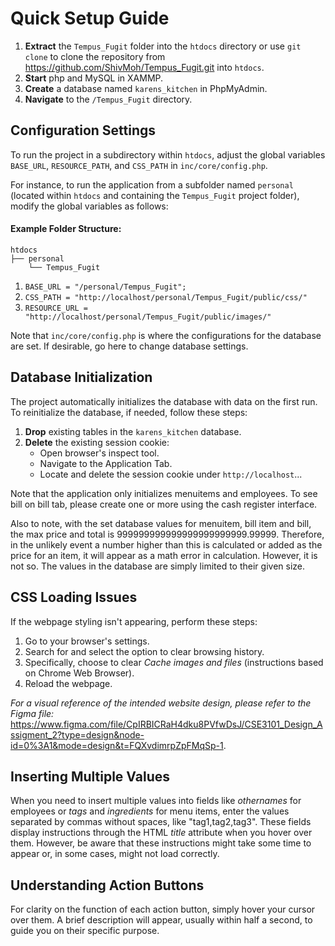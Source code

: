 
# Quick Setup Guide

1. **Extract** the `Tempus_Fugit` folder into the `htdocs` directory or use `git clone` to clone the repository from <https://github.com/ShivMoh/Tempus_Fugit.git> into `htdocs`.
2. **Start** php and MySQL in XAMMP.
3. **Create** a database named `karens_kitchen` in PhpMyAdmin.
4. **Navigate** to the `/Tempus_Fugit` directory.

## Configuration Settings

To run the project in a subdirectory within `htdocs`, adjust the global variables `BASE_URL`, `RESOURCE_PATH`, and `CSS_PATH` in `inc/core/config.php`.

For instance, to run the application from a subfolder named `personal` (located within `htdocs` and containing the `Tempus_Fugit` project folder), modify the global variables as follows:

#### Example Folder Structure:

    htdocs
    ├── personal
        └── Tempus_Fugit

1. `BASE_URL = "/personal/Tempus_Fugit";`
2. `CSS_PATH = "http://localhost/personal/Tempus_Fugit/public/css/"`
3. `RESOURCE_URL = "http://localhost/personal/Tempus_Fugit/public/images/"`

Note that `inc/core/config.php` is where the configurations for the database are set. If desirable, go here to change database settings.

## Database Initialization

The project automatically initializes the database with data on the first run. To reinitialize the database, if needed, follow these steps:

1. **Drop** existing tables in the `karens_kitchen` database.
2. **Delete** the existing session cookie:
   - Open browser's inspect tool.
   - Navigate to the Application Tab.
   - Locate and delete the session cookie under `http://localhost`...

Note that the application only initializes menuitems and employees. To see bill on bill tab, please create one or more using the cash register interface.

Also to note, with the set database values for menuitem, bill item and bill, the max price and total is 999999999999999999999999.99999. Therefore, in the unlikely event a number higher than this is calculated or added as the price for an item, it will appear as a math error in calculation. However, it is not so. The values in the database are simply limited to their given size.

## CSS Loading Issues

If the webpage styling isn't appearing, perform these steps:

1. Go to your browser's settings.
2. Search for and select the option to clear browsing history.
3. Specifically, choose to clear _Cache images and files_ (instructions based on Chrome Web Browser).
4. Reload the webpage.

_For a visual reference of the intended website design, please refer to the Figma file:_ <https://www.figma.com/file/CpIRBICRaH4dku8PVfwDsJ/CSE3101_Design_Assigment_2?type=design&node-id=0%3A1&mode=design&t=FQXvdimrpZpFMqSp-1>.

## Inserting Multiple Values

When you need to insert multiple values into fields like _othernames_ for employees or _tags_ and _ingredients_ for menu items, enter the values separated by commas without spaces, like "tag1,tag2,tag3". These fields display instructions through the HTML _title_ attribute when you hover over them. However, be aware that these instructions might take some time to appear or, in some cases, might not load correctly.

## Understanding Action Buttons

For clarity on the function of each action button, simply hover your cursor over them. A brief description will appear, usually within half a second, to guide you on their specific purpose.


